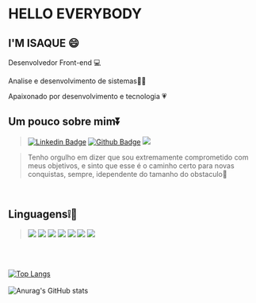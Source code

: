 # HELLO EVERYBODY

## I'M ISAQUE :smile:

Desenvolvedor Front-end :computer:

Analise e desenvolvimento de sistemas:man_student:

Apaixonado por desenvolvimento e tecnologia :heartpulse:


## Um pouco sobre mim:arrow_double_down:
> [![Linkedin Badge](https://img.shields.io/badge/-LinkedIn-blue?style=flat-square&logo=Linkedin&logoColor=white&link=https://www.linkedin.com/in/isaquelopes91)](https://www.linkedin.com/in/isaquelopes91/)
> [![Github Badge](https://img.shields.io/badge/-Github-000?style=flat-square&logo=Github&logoColor=white&link=https://github.com/isaquelopes047)](https://github.com/isaquelopes047)
> <img src="https://img.shields.io/badge/isaque.lopes047@gmail.com-D14836?" />

> Tenho orgulho em dizer que sou extremamente comprometido com meus objetivos, e sinto que esse é o caminho certo para novas conquistas, sempre, idependente do tamanho do obstaculo:100:

<br />

## Linguagens:grey_exclamation::rocket:
> <img src="https://img.shields.io/badge/HTML5-E34F26?style=for-the-badge&logo=html5&logoColor=white" />
> <img src="https://img.shields.io/badge/CSS3-1572B6?style=for-the-badge&logo=css3&logoColor=white" />
> <img src="https://img.shields.io/badge/JavaScript-F7DF1E?style=for-the-badge&logo=javascript&logoColor=black" />
> <img src="https://img.shields.io/badge/React-20232A?style=for-the-badge&logo=react&logoColor=61DAFB" />
> <img src="https://img.shields.io/badge/Bootstrap-563D7C?style=for-the-badge&logo=bootstrap&logoColor=white" />
> <img src="https://img.shields.io/badge/Git-F05032?style=for-the-badge&logo=git&logoColor=white" />
> <img src="https://img.shields.io/badge/gimp-5C5543?style=for-the-badge&logo=gimp&logoColor=white" />

<br /><br />

[![Top Langs](https://github-readme-stats.vercel.app/api/top-langs/?username=isaquelopes047&layout=compact)](https://github.com/isaquelopes047)<br /><br />
![Anurag's GitHub stats](https://github-readme-stats.vercel.app/api?username=isaquelopes047&show_icons=true&theme=radical)


